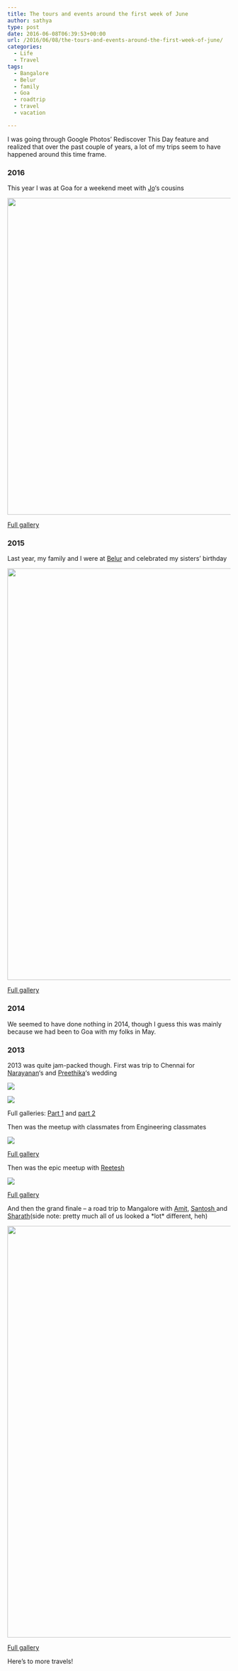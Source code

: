 ```yaml
---
title: The tours and events around the first week of June
author: sathya
type: post
date: 2016-06-08T06:39:53+00:00
url: /2016/06/08/the-tours-and-events-around-the-first-week-of-june/
categories:
  - Life
  - Travel
tags:
  - Bangalore
  - Belur
  - family
  - Goa
  - roadtrip
  - travel
  - vacation

---
```

I was going through Google Photos&#8217; Rediscover This Day feature and realized that over the past couple of years, a lot of my trips seem to have happened around this time frame.

<!--more-->

### 2016

This year I was at Goa for a weekend meet with <a href="https://twitter.com/joshenoy" target="_blank">Jo</a>&#8216;s cousins

<img src="https://lh3.googleusercontent.com/0URUd0n3AFMoocOQuaPOuBzmkmByxcu2sswar0PfvosqvUKDAAOPd3O8xnyYIjS56QRppLPFJlMlGwDMQiWdpaFbItE6wVQhDbmn5HCggWJdiTm3v3Dz7JqvwNHsaKsI18tlNsEeVUZOEVgafJmeoHkC9fqnqSIFASmWtMIT2IN1bsmcNi3QrAo8EaTV0XtHZqrfSPqetNC2rQ2ZX6vLiR27IuDhl6lif6E7ZwMfy0mt1PvedMHHCCkmsJmpTyAN2pqt68Yx6iwpqETsBJ83fdRiNob3tXrT7Bbr9f1FTd2ew1b5rqV2s3VDqvKJIPSC_UaEmALbr5mx9Ek-Vwd7TlW1OtJWMWQYdl1sU1iHeKNpd2MUpyy7p2KaR_xt_6BJWxzW5Dn30JE6sa7KMAZt0lVfVOKvhyXkCdVG9deJvmyTeSePsDFaFUCHvBhL0QC4O-_eE-UIx1qk1Sn60HToDShdOKwgNoAJ4tA8i1o_kAL2e1Si3zmxX-kDIEUUo9DPdQXXq_lYRBP1sxtshySRgVq6orwK5doAQ9lcJfjnIzrRN7Fo1AvUPH89cN0K6v0fHXTbmFm1ElyVzv6mWCmJfSTi7yexzqP8=w1271-h950-no" width="955" height="715" /> 

<a href="https://goo.gl/photos/wKSr96NiovBUpS6g7" target="_blank">Full gallery</a>

### 2015

Last year, my family and I were at <a href="https://en.wikipedia.org/wiki/Belur" target="_blank">Belur</a> and celebrated my sisters&#8217; birthday

<img class="SzDcob" src="https://lh3.googleusercontent.com/NJ2-FIAj_OEy7qugruchgv7N9bDHrRfu8iV2kbMbkwp4aL2F2-yvj4gdD8HpURW6RsPcZZJBiGsJgbc9Cg0c-XLH2CzbazJQC2gSiNunwhoxxkvPEbS2EeCndAxx1NBfHaTNb90FQyHR3zwn8bIPdf8bXstH1EYwegDzoO3R4m0YT3dJIVw34o2elYPytkimoRUtf2myaAjQq3OPShJQHwyevmKIZcPoV38lLwL_FDFSle7mFNGNoOIEGzt3nmVtUqhAHnkOqdMSZ9LGNrqz1JSNf8LWGTj3XxVSBJpgSow86Hgwvcl5i4BMaPNndnHt7ggiUrrGqL6YWLvVttpPhDDBwCKSHPJFTOXZoq6h5Tc-vv73o21yPPHWSBubq80Xgf7mv3miOt87yhTJloZVFciiWhJ8lF0_Vi6mOy7vsosmLmpuEw0D5WDR4STp0scUzCNA_bQ7DiYdAt1rawxHwK-0MPWh5P_iAeEtLFBG5NehCcelpTPNlYsezqJ1Hr-hkJx4zI9aQjtvqA1oDBhOd9hH_KMQrgSuVM_GMGoMwrvS9DyebpIMTcCqzBHQWihF9Xh1KlrnA_421j-aEaUBbtWlzloJlLKo=s929-no" width="929" height="929" /> 

<a href="https://goo.gl/photos/Hu2UoogsS6TWdp4r9" target="_blank">Full gallery</a>

### 2014

We seemed to have done nothing in 2014, though I guess this was mainly because we had been to Goa with my folks in May.

### 2013

2013 was quite jam-packed though. First was trip to Chennai for <a href="https://twitter.com/narayananh" target="_blank">Narayanan</a>&#8216;s and <a href="http://passingports.com/" target="_blank">Preethika</a>&#8216;s wedding

![][1] 

![][2] 

Full galleries: <a href="https://goo.gl/photos/ojNU4z8DjZVrEc3XA" target="_blank">Part 1</a> and <a href="https://goo.gl/photos/7N5kjQ1BSsRMZbnK7" target="_blank">part 2</a>

Then was the meetup with classmates from Engineering classmates

![][3] 

<a href="https://goo.gl/photos/BPZQtRsjGKpKoJ3y9" target="_blank">Full gallery</a>

Then was the epic meetup with <a href="https://twitter.com/reetesh" target="_blank">Reetesh</a>

![][4] 

<a href="https://goo.gl/photos/EKAQUKb38pWz46Ao8" target="_blank">Full gallery</a>

And then the grand finale &#8211; a road trip to Mangalore with <a href="https://twitter.com/daaku" target="_blank">Amit</a>, <a href="https://twitter.com/9_6" target="_blank">Santosh </a>and <a href="https://twitter.com/sharathpatali" target="_blank">Sharath</a>(side note: pretty much all of us looked a \*lot\* different, heh)

<img class="SzDcob" src="https://lh3.googleusercontent.com/6T1ml0gR-h60zDao69e7niUsOgVOYS7R1h-SoPtrmB5Avj5wWBpTXe-aLZtQJyvNmMxbpp_SMwCl5d9STJamGSHcJsLm8Atq4E54LVinbjH2bW394d_abrlczIG_4x1mh9EMUsVs06dXmqNw0u0HLNvT1iNTOHuNG1IGLHx_mw6rX6vgyLjA59Fte4VmBjJ_U6H9gG4Rj3QN3YNxA6lv7gVgETBVJeipGFZ3i-3qXO8syt-8QxFlpbDkWZCWX0vQFpDdrD2OMsaO3159Y0xdat7FNKj5LbAL5cmxXiIIx_Ns3XFycEbRfBwH3OPmXCcWWHyqImfsZ1_KG4kLMxsQay9sjjg0QKzWAb1gOy0xtQpT3w9ztLgotuvASMFIoV4_LdoI2W-i6_po-9QuAfvhSFcqHYXMFuCT1FUkeBGoIzlFzj6HHemn968me5FmHZYrT_GgE2_r7YflIXDigfjohcQyYssX9ukUTuACfd5TfEsBsLmlEJhVhcbMumbUoVkuiBKxld66W4fLwNcyE7AZZC9oVOp6ZAM0Q0Oz9fvZekgJXM5p1ITPePcYu-PSJ1B_voW9T0T_AfcWYLaSDdar4lVt982oUgaB=s929-no" width="929" height="929" /> 

<a href="https://goo.gl/photos/efbfaHDGSEPKBUM8A" target="_blank">Full gallery</a>

Here&#8217;s to more travels!

 [1]: https://lh3.googleusercontent.com/SRQ8LgKWTe_a2cqGkIs7PNjsArRbk35g7xMlAwzbZxjKMR0Pe2U-6dvMi5L6YVvCsesTDL2eCpvfCKaZg0zZdLIqA54n2ysSW08Ev6Ef6Ubgkfvr8CHIwXluArmCsGaQUyPDnJLy5s-QXD2XNW5aJaRvxBJu-bQYBwxL7gC2_AzzrzLHaBGrYwq0glvRvjXoSv8705iGjnZnbU4zN1WUefafUzbAGwnVG1fX8DMZ0K-1p5H3BRPa_7g450hed9jm4JPRdcaeouILj-EBXP_UqN5-faE8qHusE0ijxVLLuVv6l99yn4MQe9KWwc1wzeo5plp1cZzrF8bDanGLb-gAZmfik1WMCCGPDD4-l8FjxhXE-y2OLT5KJOEHnBnER4GUbuWf3CTmxXIqeyIQTvJLjLGtzOMVvJZPvpClOHq49-7E7RYblQegcKCT_zee1AfH2ZPa04x6swWUZ9YQ9gAsCChw5trAdqQVFwko5PgO5qoKPHAjaCRGXoMULIAE1YCGhm5HH6VVBdKiKW0aGLNAsxeZiJkjOqQKlceGpdja41Y0wZctxHNDzbknSEsRuZ89a-g5MEfHkAAyhP9dRnWj2c9YAWIIcCNw=s929-no
 [2]: https://lh3.googleusercontent.com/IIPAeDcBYmu3FzmKIbSYBa8RBstOdxpab7OqD02LlgoZn0mmrT0ME9-qxbZAulFaZ3s_K9jixRL1fUefWmYeKSPmyq1ICYii1Hw-yq4a3Ef73VV2Y97f35KFreOJ7pjHMmH_37TNSpPFTzPdggTGY0sq2Y5xzRM76s6DZaGBnVUBREU1Lia_BS2-KpsB841pVGQF89q-dgUOTYvmBMXfB95hTKbTpAGSZ1i-M3WusXSkD67r5tIT7RY8BMKFwbk9QyLOAY30jD5IFfqRsh-LYy6hP8MzIbgZPxBmLTuRQuRfhQ1Vcbz08jhLCft44E271qnG2wJCKXw8Ke7ppUZunxpljQl0Jie7PLAAd2g4ba8B69RYq_frKbTik-rhKhEXeOBcAr-j2VswIgRFScuW2CkcC2AIqa9aDXoRm_nLR_qFVOAiK2pqZEqrRmTm19-ZIkj_6gYAOc1F6cKtFjLd6i18WbGSnX7IfdRe-zl5BantEvLNNUA4N5jWsFNqvhKAlIHOLXAromJ_ba1Z4URq0XJ11cPrE3jxTqxvRrzKvsbG29m7Sa25C_Jy14_7FueLw1DBnbPTYVCAjEK9Ai7TwPmZ85B1SYhT=s929-no
 [3]: https://lh3.googleusercontent.com/X82xnjvQOgW3ktfc3mI6pQP6NS8lqoOhQuNct2rLUmWYcE9aUH_e3GScTZBQFgYz6VS1Co52razUUoeZiD__r2s1whPyudm7JeeYRJHBVpKdxOZw9b15QWB3D8s70JfMP-tXhM_5K2ggBoeCC790woIzib6rGCoERoHxRtIq7KNhCYXjiGl_QNUehZG_k6NGjQ02wA0qbjrc0Glv_gwm8aS1H2Fardo3aLJRQonEu7rV7kJg5LDYAtwJVtQGgS3eOrt_Gao8RQY1w_9ifHIUix71vWZhrAl14jTMA0ryLmsrYfKIGFZAUaAf5Cq6GpkoAPTVTsLr8tLqVuH-K6BW-BBYctmdKWiDqELqnUYir6kSzCTJos9Y1BiScEaiECXXdncyb9sW2yh-0ljU8WGu56Bk0ndsiYNp7fmYyztOSuJ2R_ahg0zGGZbJQiTFxB_sQa2Ho0uV28Qw5uwzmRQIUKYeX0TGreUAMNKIPKYmmKvYfa6w3kaIq92-_XVfNK4tNO9f5WBDU3LYqFiLA1GIh2VA1rZov66_j0sTzqCgtBtks4-sWwnUW_DrwMZWYWufal-70DZnjtF_U6CdWhighYwk_4iWeAgb=s929-no
 [4]: https://lh3.googleusercontent.com/_3iMCo9m5e5bqSU-i4k06Ir_65pi_7pnPbv1Xaoxn1fkgc4CUL116jUXjCejmw_zB3oqn6iOUL2gDTYPlCQfYmxe46AdBwozqtfoRQkg8lHUAXbd3JzTP7rq3p9orq0wSknlpuebyp-JQTVtOAS_HSulWVv9E_Nh-pVtncOJWt7Gu5q5SNZmqcbaonFGrEw5jvXDPmwCiW5f4jNNWURBJwSAQKLBa588x09OxF98h2YZFh53futydDQ__Nf6YQFKo5EhOGB9z5M40VdI70O4A06p9QwBAujUtfHeANsqMEDumJoYJOi3V2ai8v6lwpeLqw9nrgk6V9-nV-2cK9WoPbpVZa29JGd1sc-jNGUdka6lMRmt0I5NFrWlIZLCF_MDumyjPPqc86WNhjJmtnIy96mselzKoOFvugAVg69QbI65BQ5HpdE85h4g_lM9SorLZkXN7F4GK59ibDGZLKuJuQvj57NBtrDj2REy6r7yOP7tPmY-gMOwTxTzt1c-kPXJZvU8X7dIBk_PJqt1YfjfVApBCdps12u3SsqaHJicQOoA6qMn-Oh1rO8EqrKPnEs_G1geFxNWVRrfGPbBNH12xuFT4H625lpr=s929-no